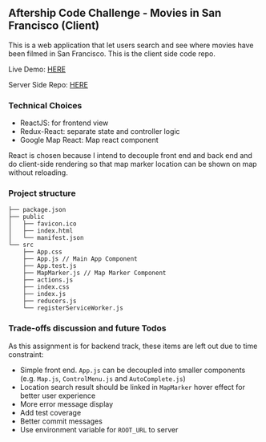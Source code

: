 ## Aftership Code Challenge - Movies in San Francisco (Client)
This is a web application that let users search and see where movies have been filmed in San Francisco. This is the client side code repo.

Live Demo: [HERE](https://evening-ocean-41110.herokuapp.com/)

Server Side Repo: [HERE](https://github.com/fionactc/sf-movies-server)

### Technical Choices
- ReactJS: for frontend view
- Redux-React: separate state and controller logic
- Google Map React: Map react component

React is chosen because I intend to decouple front end and back end and do client-side rendering so that map marker location can be shown on map without reloading.

### Project structure
```
├── package.json
├── public
│   ├── favicon.ico
│   ├── index.html
│   └── manifest.json
└── src
    ├── App.css
    ├── App.js // Main App Component
    ├── App.test.js
    ├── MapMarker.js // Map Marker Component
    ├── actions.js
    ├── index.css
    ├── index.js
    ├── reducers.js
    └── registerServiceWorker.js
```

### Trade-offs discussion and future Todos
As this assignment is for backend track, these items are left out due to time constraint:
- Simple front end. `App.js` can be decoupled into smaller components (e.g. `Map.js`, `ControlMenu.js` and `AutoComplete.js`)
- Location search result should be linked in `MapMarker` hover effect for better user experience
- More error message display
- Add test coverage
- Better commit messages
- Use environment variable for `ROOT_URL` to server
